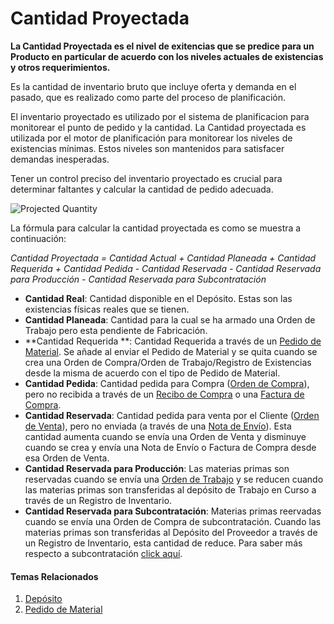 <!-- add-breadcrumbs -->
# Cantidad Proyectada

**La Cantidad Proyectada es el nivel de exitencias que se predice para un Producto en particular de acuerdo con los niveles actuales de existencias y otros requerimientos.**

Es la cantidad de inventario bruto que incluye oferta y demanda en el pasado, que es
realizado como parte del proceso de planificación.

El inventario proyectado es utilizado por el sistema de planificacion para monitorear el punto
de pedido y la cantidad. La Cantidad proyectada es utilizada por el motor
de planificación para monitorear los niveles de existencias mínimas. Estos niveles son 
mantenidos para satisfacer demandas inesperadas. 

Tener un control preciso del inventario proyectado es crucial para determinar
faltantes y calcular la cantidad de pedido adecuada. 

<img class="screenshot" alt="Projected Quantity" src="{{docs_base_url}}/assets/img/stock/projected_quantity.png">

La fórmula para calcular la cantidad proyectada es como se muestra a continuación:

*Cantidad Proyectada = Cantidad Actual + Cantidad Planeada + Cantidad Requerida + Cantidad Pedida - Cantidad Reservada - Cantidad Reservada para Producción - Cantidad Reservada para Subcontratación*

* **Cantidad Real**: Cantidad disponible en el Depósito. Estas son las existencias físicas reales que se tienen. 
* **Cantidad Planeada**: Cantidad para la cual se ha armado una Orden de Trabajo pero esta pendiente de Fabricación. 
* **Cantidad Requerida **: Cantidad Requerida a través de un [Pedido de Material](/docs/user/manual/en/stock/material-request). Se añade al enviar el Pedido de Material y se quita cuando se crea una Orden de Compra/Orden de Trabajo/Registro de Existencias desde la misma de acuerdo con el tipo de Pedido de Material. 
* **Cantidad Pedida**: Cantidad pedida para Compra ([Orden de Compra](/docs/user/manual/en/buying/purchase-order)), pero no recibida a través de un [Recibo de Compra](/docs/user/manual/en/stock/purchase-receipt) o una [Factura de Compra](/docs/user/manual/en/accounts/purchase-invoice). 
* **Cantidad Reservada**: Cantidad pedida para venta por el Cliente ([Orden de Venta](/docs/user/manual/en/selling/sales-order)), pero no enviada (a través de una [Nota de Envío](/docs/user/manual/en/stock/delivery-note)). Esta cantidad aumenta cuando se envía una Orden de Venta y disminuye cuando se crea y envía una Nota de Envío o Factura de Compra desde esa Orden de Venta.
* **Cantidad Reservada para Producción**: Las materias primas son reservadas cuando se envía una [Orden de Trabajo](/docs/user/manual/en/manufacturing/work-order) y se reducen cuando las materias primas son transferidas al depósito de Trabajo en Curso a través de un Registro de Inventario.
* **Cantidad Reservada para Subcontratación**: Materias primas reervadas cuando se envía una Orden de Compra de subcontratación. Cuando las materias primas son transferidas al Depósito del Proveedor a través de un Registro de Inventario, esta cantidad de reduce. Para saber más respecto a subcontratación [click aquí](/docs/user/manual/en/manufacturing/subcontracting).

#### Temas Relacionados
1. [Depósito](/docs/user/manual/en/stock/warehouse)
1. [Pedido de Material](/docs/user/manual/en/stock/material-request)